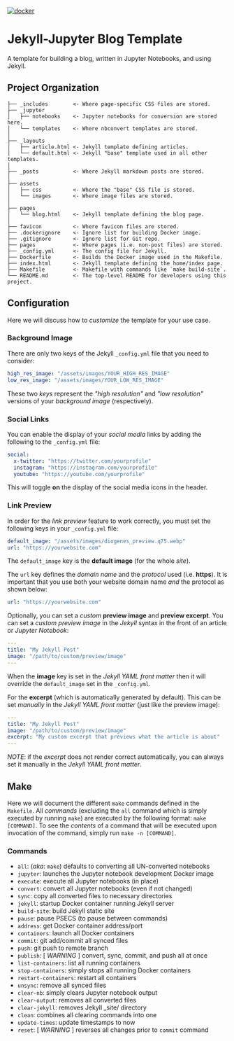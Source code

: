[![docker](https://github.com/DiogenesAnalytics/blog_template/actions/workflows/docker-publish.yml/badge.svg)](https://github.com/DiogenesAnalytics/blog_template/actions/workflows/docker-publish.yml)

# Jekyll-Jupyter Blog Template
A template for building a blog, written in Jupyter Notebooks, and using Jekyll.

## Project Organization
```
├── _includes        <- Where page-specific CSS files are stored.
├── _jupyter
│   ├── notebooks    <- Jupyter notebooks for conversion are stored here.
│   └── templates    <- Where nbconvert templates are stored.
│
├── _layouts
│   ├── article.html <- Jekyll template defining articles.
│   └── default.html <- Jekyll "base" template used in all other templates.
│
├── _posts           <- Where Jekyll markdown posts are stored.
│
├── assets
│   ├── css          <- Where the "base" CSS file is stored.
│   └── images       <- Where image files are stored.
│
├── pages
│   └── blog.html    <- Jekyll template defining the blog page.
│
├── favicon          <- Where favicon files are stored.
├── .dockerignore    <- Ignore list for building Docker image.
├── .gitignore       <- Ignore list for Git repo.
├── pages            <- Where pages (i.e. non-post files) are stored.
├── _config.yml      <- The config file for Jekyll.
├── Dockerfile       <- Builds the Docker image used in the Makefile.
├── index.html       <- Jekyll template defining the home/index page.
├── Makefile         <- Makefile with commands like `make build-site`.
└── README.md        <- The top-level README for developers using this project.
```

## Configuration
Here we will discuss how to *customize* the template for your use case.

### Background Image
There are only two keys of the Jekyll `_config.yml` file that you need to consider:
```yml
high_res_image: "/assets/images/YOUR_HIGH_RES_IMAGE"
low_res_image: "/assets/images/YOUR_LOW_RES_IMAGE"
```

These two *keys* represent the *"high resolution"* and *"low resolution"* versions
of your *background image* (respectively).

### Social Links
You can enable the display of your *social media* links by adding the following to the
`_config.yml` file:
```yml
social:
  x-twitter: "https://twitter.com/yourprofile"
  instagram: "https://instagram.com/yourprofile"
  youtube: "https://youtube.com/yourprofile"
```

This will toggle **on** the display of the social media icons in the header.

### Link Preview
In order for the *link preview* feature to work correctly, you must set the
following keys in your `_config.yml` file:
```yml
default_image: "/assets/images/diogenes_preview.q75.webp"
url: "https://yourwebsite.com"
```
The `default_image` key is the **default image** (for the whole *site*).

The `url` key defines the *domain name* and the *protocol* used (i.e. **https**).
It is important that you use both your website domain name *and* the protocol
as shown below:
```yml
url: "https://yourwebsite.com"
```

Optionally, you can set a *custom* **preview image** and **preview excerpt**.
You can set a *custom preview image* in the *Jekyll* syntax in the front of
an article or *Jupyter Notebook*:
```yml
---
title: "My Jekyll Post"
image: "/path/to/custom/preview/image"
---
```
When the **image** key is set in the *Jekyll YAML front matter* then it will
override the `default_image` set in the `_config.yml`.

For the **excerpt** (which is automatically generated by
default). This can be set *manually* in the *Jekyll YAML front matter*
(just like the preview image):
```yml
---
title: "My Jekyll Post"
image: "/path/to/custom/preview/image"
excerpt: "My custom excerpt that previews what the article is about"
---
```
*NOTE*: if the *excerpt* does not render correct automatically, you can always
set it manually in the *Jekyll YAML front matter*.

## Make
Here we will document the different `make` commands defined in the `Makefile`.
All *commands* (excluding the `all` command which is simply executed by
running `make`) are executed by the following format: `make [COMMAND]`. To see
the *contents* of a command that will be executed upon invocation of the
command, simply run `make -n [COMMAND]`.

### Commands
+ `all`: (*aka*: `make`) defaults to converting all UN-converted notebooks
+ `jupyter`: launches the Jupyter notebook development Docker image
+ `execute`: execute all Jupyter notebooks (in place)
+ `convert`: convert all Jupyter notebooks (even if not changed)
+ `sync`: copy all converted files to necessary directories
+ `jekyll`: startup Docker container running Jekyll server
+ `build-site`: build Jekyll static site
+ `pause`: pause PSECS (to pause between commands)
+ `address`: get Docker container address/port
+ `containers`: launch all Docker containers
+ `commit`: git add/commit all synced files
+ `push`: git push to remote branch
+ `publish`: [ *WARNING* ] convert, sync, commit, and push all at once
+ `list-containers`: list all running containers
+ `stop-containers`: simply stops all running Docker containers
+ `restart-containers`: restart all containers
+ `unsync`: remove all synced files
+ `clear-nb`: simply clears Jupyter notebook output
+ `clear-output`: removes all converted files
+ `clear-jekyll`: removes Jekyll _site/ directory
+ `clean`: combines all clearing commands into one
+ `update-times`: update timestamps to now
+ `reset`: [ *WARNING* ] reverses all changes prior to `commit` command
